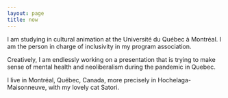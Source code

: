 ```yaml
---
layout: page
title: now
---
```


I am studying in cultural animation at the Université du Québec à Montréal. I am the person in charge of inclusivity in my program association.

Creatively, I am endlessly working on a presentation that is trying to make sense of mental health and neoliberalism during the pandemic in Quebec. 

I live in Montréal, Québec, Canada, more precisely in Hochelaga-Maisonneuve, with my lovely cat Satori. 



